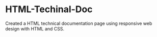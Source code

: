 # HTML-Techinal-Doc

Created a HTML technical documentation page using responsive web design with HTML and CSS.
